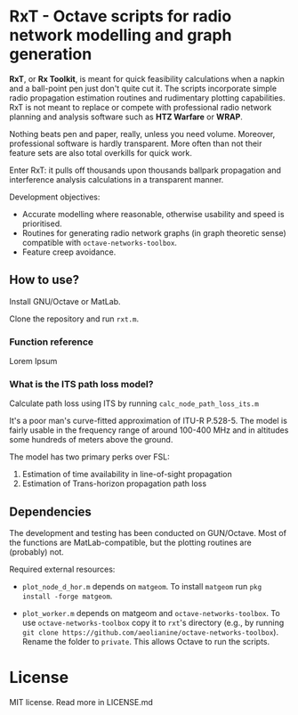 # RxT - Octave scripts for radio network modelling and graph generation

**RxT**, or **Rx Toolkit**, is meant for quick feasibility calculations when a napkin and a ball-point pen just don't quite cut it. The scripts incorporate simple radio propagation estimation routines and rudimentary plotting capabilities. RxT is not meant to replace or compete with professional radio network planning and analysis software such as **HTZ Warfare** or **WRAP**.

Nothing beats pen and paper, really, unless you need volume. Moreover, professional software is hardly transparent. More often than not their feature sets are also total overkills for quick work.

Enter RxT: it pulls off thousands upon thousands ballpark propagation and interference analysis calculations in a transparent manner.

Development objectives:
* Accurate modelling where reasonable, otherwise usability and speed is prioritised.
* Routines for generating radio network graphs (in graph theoretic sense) compatible with `octave-networks-toolbox`.
* Feature creep avoidance.

## How to use?

Install GNU/Octave or MatLab.

Clone the repository and run `rxt.m`.

### Function reference

Lorem Ipsum

### What is the ITS path loss model?

Calculate path loss using ITS by running `calc_node_path_loss_its.m`

It's a poor man's curve-fitted approximation of ITU-R P.528-5. The model is fairly usable in the frequency range of around 100-400 MHz and in altitudes some hundreds of meters above the ground.

The model has two primary perks over FSL:
1. Estimation of time availability in line-of-sight propagation
2. Estimation of Trans-horizon propagation path loss


## Dependencies

The development and testing has been conducted on GUN/Octave. Most of the functions are MatLab-compatible, but the plotting routines are (probably) not.

Required external resources:
* `plot_node_d_hor.m` depends on `matgeom`. To install `matgeom` run `pkg install -forge matgeom`.

* `plot_worker.m` depends on matgeom and `octave-networks-toolbox`. To use `octave-networks-toolbox` copy it to `rxt`'s directory (e.g., by running `git clone https://github.com/aeolianine/octave-networks-toolbox`). Rename the folder to `private`. This allows Octave to run the scripts.



# License

MIT license. Read more in LICENSE.md